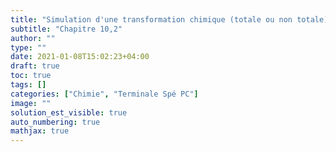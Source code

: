 ```yaml
---
title: "Simulation d'une transformation chimique (totale ou non totale)"
subtitle: "Chapitre 10,2"
author: ""
type: ""
date: 2021-01-08T15:02:23+04:00
draft: true
toc: true
tags: []
categories: ["Chimie", "Terminale Spé PC"]
image: ""
solution_est_visible: true
auto_numbering: true
mathjax: true
---
```

